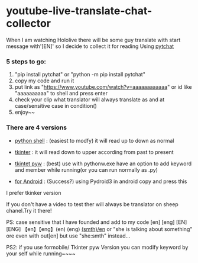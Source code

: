# youtube-live-translate-chat-collector
When I am watching Hololive there will be some guy translate with start message with'[EN]' so I decide to collect it for reading
Using [pytchat]

### 5 steps to go:
1) "pip install pytchat" or "python -m pip install pytchat"
2) copy my code and run it
3) put link as "https://www.youtube.com/watch?v=aaaaaaaaaaaa" or id like "aaaaaaaaaa" to shell and press enter
4) check your clip what translator will always translate as and at case/sensitive case in condition()
5) enjoy~~

### There are 4 versions 

* [python shell]  : (easiest to modfy)    it will read up to down as normal

* [tkinter]       : it will read down to upper according from past to present

* [tkintet pyw]   : (best)        use with pythonw.exe have an option to add keyword and member while running(or you can run normally as .py)

* [for Android]   : (Success?)    using Pydroid3 in android copy and press this

I prefer tkinker version 

If you don't have a video to test ther will always be translator on sheep chanel.Try it there!

PS: case sensitive that I have founded and add to my code
[en] [eng] [EN] [ENG] 【en】【eng】(en) (eng) [(smth)/en]([英訳/EN]) or "she is talking about something" ore even with out[en] but use "she:smth" instead...

PS2: if you use formobile/ Tkinter pyw Version you can modify keyword by your self while running~~~~

[pytchat]:<https://github.com/taizan-hokuto/pytchat>
[python shell]: <https://github.com/fah-OwO/youtube-live-translate-chat-collector/blob/master/testtype/translate_collector.py>
[tkinter]: <https://github.com/fah-OwO/youtube-live-translate-chat-collector/blob/master/testtype/translate_collector_tk.py>
[tkintet pyw]: <https://github.com/fah-OwO/youtube-live-translate-chat-collector/blob/master/testtype/translate_collector_tk_pyw.pyw>
[for Android]: <https://github.com/fah-OwO/youtube-live-translate-chat-collector/blob/master/testtype/TCforAndroid.py>
